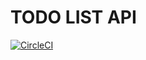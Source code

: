 # TODO LIST API

[![CircleCI](https://circleci.com/gh/kolyanjy/todo_api.svg?style=svg)](https://circleci.com/gh/kolyanjy/todo_api)

